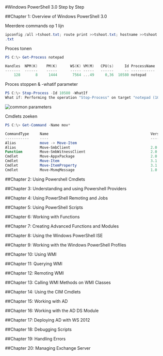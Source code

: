 #Windows PowerShell 3.0 Step by Step

##Chapter 1: Overview of Windows PowerShell 3.0

Meerdere commands op 1 lijn
```Powershell
ipconfig /all >tshoot.txt; route print >>tshoot.txt; hostname >>tshoot
.txt
```
Proces tonen
```Powershell
PS C:\> Get-Process notepad

Handles  NPM(K)    PM(K)      WS(K) VM(M)   CPU(s)     Id ProcessName                      
-------  ------    -----      ----- -----   ------     -- -----------                      
    128       8     1444       7564 ...49     0,36  10580 notepad     
```
Proces stoppen & -whatif parameter
```Powershell
PS C:\> Stop-Process -Id 10580 -WhatIf
What if: Performing the operation "Stop-Process" on target "notepad (10580)".
```
![common parameters](https://i.gyazo.com/a28f58f22ba89f896742a37c667637c5.png)

Cmdlets zoeken
```Powershell
PS C:\> Get-Command -Name mov*

CommandType     Name                                               Version    Source       
-----------     ----                                               -------    ------       
Alias           move -> Move-Item                                                          
Alias           Move-SmbClient                                     2.0.0.0    SmbWitness   
Function        Move-SmbWitnessClient                              2.0.0.0    SmbWitness   
Cmdlet          Move-AppxPackage                                   2.0.0.0    Appx         
Cmdlet          Move-Item                                          3.1.0.0    Microsoft....
Cmdlet          Move-ItemProperty                                  3.1.0.0    Microsoft....
Cmdlet          Move-MsmqMessage                                   1.0.0.0    MSMQ         

```

##Chapter 2: Using Powershell Cmdlets


##Chapter 3: Understanding and using Powershell Providers


##Chapter 4: Using PowerShell Remoting and Jobs


##Chapter 5: Using PowerShell Scripts


##Chapter 6: Working with Functions


##Chapter 7: Creating Advanced Functions and Modules


##Chapter 8: Using the Windows PowerShell ISE


##Chapter 9: Working with the Windows PowerShell Profiles


##Chapter 10: Using WMI


##Chapter 11: Querying WMI


##Chapter 12: Remoting WMI


##Chapter 13: Calling WMI Methods on WMI Classes


##Chapter 14: Using the CIM Cmdlets


##Chapter 15: Working with AD


##Chapter 16: Working with the AD DS Module


##Chapter 17: Deploying AD with WS 2012


##Chapter 18: Debugging Scripts


##Chapter 19: Handling Errors


##Chapter 20: Managing Exchange Server


